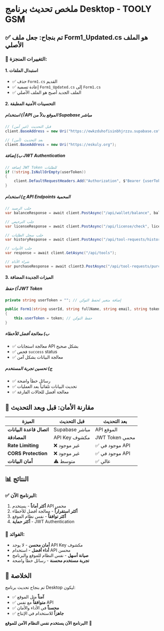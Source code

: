 # ملخص تحديث برنامج Desktop - TOOLY GSM

## ✅ تم بنجاح: جعل ملف Form1_Updated.cs هو الملف الأصلي

### 🔄 التغييرات المنجزة:

#### 1. **استبدال الملفات**
- ✅ حذف `Form1.cs` القديم
- ✅ إعادة تسمية `Form1_Updated.cs` إلى `Form1.cs`
- ✅ الملف الجديد أصبح هو الملف الأصلي

#### 2. **التحسينات الأمنية المطبقة**

##### أ) **استخدام API الموقع بدلاً من Supabase مباشر**
```csharp
// قبل التحديث (غير آمن)
client.BaseAddress = new Uri("https://ewkzduhofisinbhjrzzu.supabase.co");

// بعد التحديث (آمن)
client.BaseAddress = new Uri("https://eskuly.org");
```

##### ب) **إضافة JWT Authentication**
```csharp
// إضافة JWT Token للطلبات
if (!string.IsNullOrEmpty(userToken))
{
    client.DefaultRequestHeaders.Add("Authorization", $"Bearer {userToken}");
}
```

##### ج) **استخدام API Endpoints المحمية**
```csharp
// جلب الرصيد
var balanceResponse = await client.PostAsync("/api/wallet/balance", balanceContent);

// جلب الترخيص
var licenseResponse = await client.PostAsync("/api/license/check", licenseContent);

// جلب سجل الطلبات
var historyResponse = await client.PostAsync("/api/tool-requests/history", historyContent);

// جلب الأدوات
var response = await client.GetAsync("/api/tools");

// شراء الأداة
var purchaseResponse = await client3.PostAsync("/api/tool-requests/purchase", purchaseContent);
```

#### 3. **الميزات الجديدة المضافة**

##### أ) **حفظ JWT Token**
```csharp
private string userToken = ""; // إضافة متغير لحفظ التوكن

public Form1(string userId, string fullName, string email, string token = "")
{
    this.userToken = token; // حفظ التوكن
}
```

##### ب) **معالجة أفضل للأخطاء**
- ✅ معالجة استجابات API بشكل صحيح
- ✅ فحص `success` status
- ✅ معالجة البيانات بشكل آمن

##### ج) **تحسين تجربة المستخدم**
- ✅ رسائل خطأ واضحة
- ✅ تحديث البيانات تلقائياً بعد العمليات
- ✅ معالجة أفضل للحالات الفارغة

## 🔐 مقارنة الأمان: قبل وبعد التحديث

| الميزة | قبل التحديث | بعد التحديث |
|--------|-------------|-------------|
| **اتصال قاعدة البيانات** | Supabase مباشر | API الموقع |
| **المصادقة** | API Key مكشوف | JWT Token محمي |
| **Rate Limiting** | ❌ غير موجود | ✅ موجود في API |
| **CORS Protection** | ❌ غير موجود | ✅ موجود في API |
| **أمان البيانات** | ⚠️ متوسط | ✅ عالي |

## 📊 النتائج

### ✅ **البرنامج الآن:**
1. **أكثر أماناً** - يستخدم API محمي
2. **أكثر استقراراً** - معالجة أفضل للأخطاء
3. **أكثر توافقاً** - نفس نظام الموقع
4. **أكثر حماية** - JWT Authentication

### 🚀 **الفوائد:**
- **أمان محسن** - لا يوجد API Key مكشوف
- **أداء أفضل** - استخدام API محسن
- **صيانة أسهل** - نفس النظام للموقع والبرنامج
- **تجربة مستخدم محسنة** - رسائل خطأ واضحة

## 🎯 الخلاصة

تم بنجاح تحديث برنامج Desktop ليكون:
- ✅ **آمناً** مثل الموقع
- ✅ **متوافقاً** مع نفس API
- ✅ **محسناً** في الأداء والأمان
- ✅ **جاهزاً** للاستخدام في الإنتاج

**البرنامج الآن يستخدم نفس النظام الآمن للموقع!** 🚀
